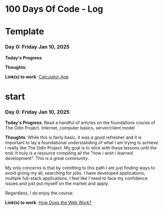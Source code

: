# 100 Days Of Code - Log

<!-- ### Day 0: February 30, 2016 (Example 1)
##### (delete me or comment me out)

**Today's Progress**: Fixed CSS, worked on canvas functionality for the app.

**Thoughts:** I really struggled with CSS, but, overall, I feel like I am slowly getting better at it. Canvas is still new for me, but I managed to figure out some basic functionality.

**Link to work:** [Calculator App](http://www.example.com)

### Day 0: February 30, 2016 (Example 2)
##### (delete me or comment me out)

**Today's Progress**: Fixed CSS, worked on canvas functionality for the app.

**Thoughts**: I really struggled with CSS, but, overall, I feel like I am slowly getting better at it. Canvas is still new for me, but I managed to figure out some basic functionality.

**Link(s) to work**: [Calculator App](http://www.example.com)


### Day 1: June 27, Monday

**Today's Progress**: I've gone through many exercises on FreeCodeCamp.

**Thoughts** I've recently started coding, and it's a great feeling when I finally solve an algorithm challenge after a lot of attempts and hours spent.

**Link(s) to work**
1. [Find the Longest Word in a String](https://www.freecodecamp.com/challenges/find-the-longest-word-in-a-string)
2. [Title Case a Sentence](https://www.freecodecamp.com/challenges/title-case-a-sentence) -->

# Template

### Day 0: Friday Jan 10, 2025

**Today's Progress**:

**Thoughts**:

**Link(s) to work**: [Calculator App](http://www.example.com)

# start

### Day 0: Friday Jan 10, 2025

**Today's Progress**: Read a handful of articles on the foundations course of The Odin Project. Internet, computer basics, server/client model

**Thoughts**: While this is fairly basic, it was a good refresher and it is important to lay a foundational understanding of what I am trying to achieve. I really like The Odin Project. My goal is to stick with these lessons until the end. It truly is a resource compiling all the "how i wish i learned development". This is a great community.

My only concerns is that by comitting to this path I am just finding ways to avoid giving my all, searching for jobs. I have developed applications, multiple full-stack applications. I feel like I need to face my confidence issues and just put myself on the market and apply.

Regardless, I do enjoy the course.

**Link(s) to work**: [How Does the Web Work?](https://www.theodinproject.com/lessons/foundations-how-does-the-web-work)
